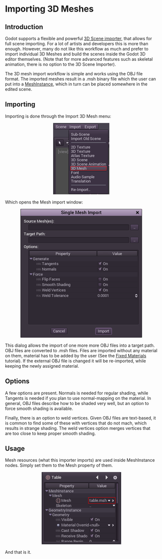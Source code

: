 # Importing 3D Meshes

## Introduction

Godot supports a flexible and powerful [3D Scene importer](import_3d), that allows for full scene importing. For a lot of artists and developers this is more than enough. However, many do not like this workflow as much and prefer to import individual 3D Meshes and build the scenes inside the Godot 3D editor themselves. (Note that for more advanced features such as skeletal animation, there is no option to the 3D Scene Importer).

The 3D mesh import workflow is simple and works using the OBJ file format. The imported meshes result in a .msh binary file which the user can put into a [MeshInstance](class_meshinstance), which in turn can be placed somewhere in the edited scene.

## Importing

Importing is done through the Import 3D Mesh menu:

<p align="center"><img src="images/mesh_import.png"></p>

Which opens the Mesh import window:

<p align="center"><img src="images/mesh_dialog.png"></p>

This dialog allows the import of one more more OBJ files into a target path. OBJ files are converted to .msh files. Files are imported without any material on them, material has to be added by the user (See the [Fixed Materials](tutorial_fixed_materials) tutorial). If the external OBJ file is changed it will be re-imported, while keeping the newly assigned material.

## Options

A few options are present. Normals is needed for regular shading, while Tangents is needed if you plan to use normal-mapping on the material. In general, OBJ files describe how to be shaded very well, but an option to force smooth shading is available.

Finally, there is an option to weld vertices. Given OBJ files are text-based, it is common to find some of these with vertices that do not mach, which results in strange shading. The weld vertices option merges vertices that are too close to keep proper smooth shading.

## Usage

Mesh resources (what this importer imports) are used inside MeshInstance nodes. Simply set them to the Mesh property of them.

<p align="center"><img src="images/3dmesh_instance.png"></p>

And that is it.

